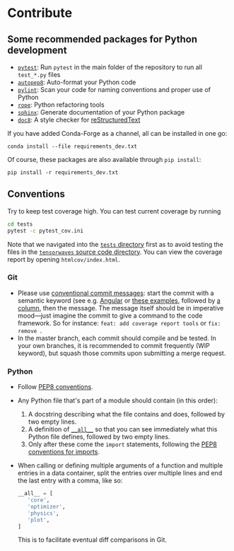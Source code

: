 # Contribute


## Some recommended packages for Python development
- [`pytest`](https://docs.pytest.org/en/latest/): Run `pytest` in the main folder of the repository to run all `test_*.py` files
- [`autopep8`](https://pypi.org/project/autopep8/0.8/): Auto-format your Python code
- [`pylint`](https://www.pylint.org/): Scan your code for naming conventions and proper use of Python
- [`rope`](https://github.com/python-rope/rope): Python refactoring tools
- [`sphinx`](https://www.sphinx-doc.org/): Generate documentation of your Python package
- [`doc8`](https://pypi.org/project/doc8/): A style checker for [reStructuredText](https://docutils.sourceforge.io/docs/ref/rst/introduction.html)

If you have added Conda-Forge as a channel, all can be installed in one go:

```
conda install --file requirements_dev.txt
```

Of course, these packages are also available through `pip install`:

```
pip install -r requirements_dev.txt
```


## Conventions
Try to keep test coverage high. You can test current coverage by running

```bash
cd tests
pytest -c pytest_cov.ini
```

Note that we navigated into the [`tests` directory](./tests) first as to avoid testing the files in the [`tensorwaves` source code directory](./tensorwaves). You can view the coverage report by opening `htmlcov/index.html`.

### Git
  - Please use [conventional commit messages](https://www.conventionalcommits.org/): start the commit with a semantic keyword (see e.g. [Angular](https://github.com/angular/angular/blob/master/CONTRIBUTING.md#type) or [these examples](https://seesparkbox.com/foundry/semantic_commit_messages), followed by [a column](https://git-scm.com/docs/git-interpret-trailers), then the message. The message itself should be in imperative mood—just imagine the commit to give a command to the code framework. So for instance: `feat: add coverage report tools` or `fix: remove `.
  - In the master branch, each commit should compile and be tested. In your own branches, it is recommended to commit frequently (WIP keyword), but squash those commits upon submitting a merge request.

### Python

* Follow [PEP8 conventions](https://www.python.org/dev/peps/pep-0008/).

* Any Python file that's part of a module should contain (in this order):
    1. A docstring describing what the file contains and does, followed by two empty lines.
    2. A definition of [`__all__`](https://docs.python.org/3/tutorial/modules.html#importing-from-a-package) so that you can see immediately what this Python file defines, followed by two empty lines.
    3. Only after these come the `import` statements, following the [PEP8 conventions for imports](https://www.python.org/dev/peps/pep-0008/#imports).

* When calling or defining multiple arguments of a function and multiple entries in a data container, split the entries over multiple lines and end the last entry with a comma, like so:
  ```python
  __all__ = [
     'core',
     'optimizer',
     'physics',
     'plot',
  ]
  ```
  This is to facilitate eventual diff comparisons in Git.

